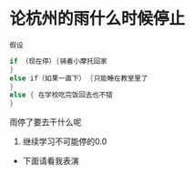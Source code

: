 # 论杭州的雨什么时候停止

    假设
    
```java
if （现在停）{骑着小摩托回家 
}
else if（如果一直下） {只能睡在教室里了 
}
else { 在学校吃完饭回去也不错
}
```

雨停了要去干什么呢

1. 继续学习不可能停的0.0

* 下面请看我表演
